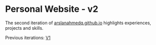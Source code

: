 # Personal Website - v2

The second iteration of [arslanahmedq.github.io](https://arslanahmedq.github.io/v2) highlights experiences, projects and skills.  

Previous iterations: [V1](https://cs.utm.utoronto.ca/~qamarars/v1/about.html)
